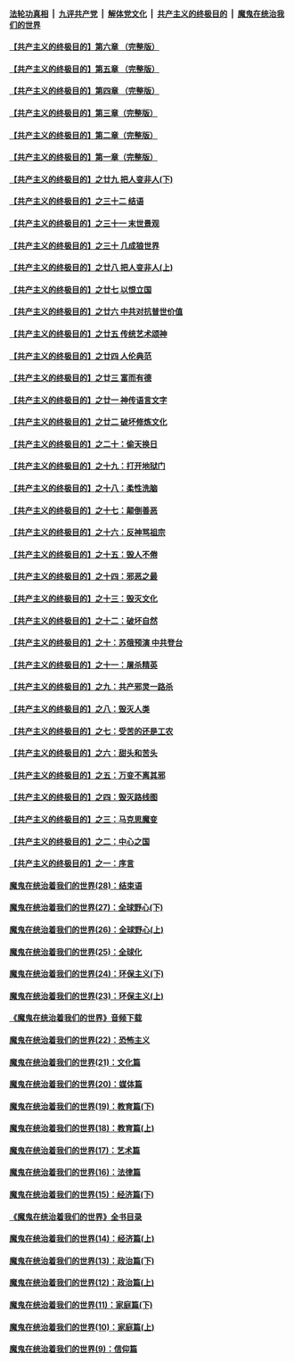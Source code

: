

####  [法轮功真相](../../../../basic/blob/master/README.md?t=06080431) &nbsp;|&nbsp; [九评共产党](../../../../9ping.md/blob/master/README.md?t=06080431) &nbsp;|&nbsp; [解体党文化](../../../../jtdwh.md/blob/master/README.md?t=06080431)  &nbsp;|&nbsp; [共产主义的终极目的](../../../../gczydzjmd.md/blob/master/README.md?t=06080431) &nbsp;|&nbsp; [魔鬼在统治我们的世界](../../../../mgztzwmdsj.md/blob/master/README.md?t=06080431) 

#### [【共产主义的终极目的】第六章 （完整版）](../pages/nsc422/n11428913.md?t=06080431) 

#### [【共产主义的终极目的】第五章 （完整版）](../pages/nsc422/n11428912.md?t=06080431) 

#### [【共产主义的终极目的】第四章 （完整版）](../pages/nsc422/n11428907.md?t=06080431) 

#### [【共产主义的终极目的】第三章（完整版）](../pages/nsc422/n11428848.md?t=06080431) 

#### [【共产主义的终极目的】第二章（完整版）](../pages/nsc422/n11428831.md?t=06080431) 

#### [【共产主义的终极目的】第一章（完整版）](../pages/nsc422/n11417651.md?t=06080431) 

#### [【共产主义的终极目的】之廿九 把人变非人(下)](../pages/nsc422/n11344140.md?t=06080431) 

#### [【共产主义的终极目的】之三十二 结语](../pages/nsc422/n11360535.md?t=06080431) 

#### [【共产主义的终极目的】之三十一 末世景观](../pages/nsc422/n11351129.md?t=06080431) 

#### [【共产主义的终极目的】之三十 几成狼世界](../pages/nsc422/n11348280.md?t=06080431) 

#### [【共产主义的终极目的】之廿八 把人变非人(上)](../pages/nsc422/n11340492.md?t=06080431) 

#### [【共产主义的终极目的】之廿七 以恨立国](../pages/nsc422/n11336944.md?t=06080431) 

#### [【共产主义的终极目的】之廿六 中共对抗普世价值](../pages/nsc422/n11324785.md?t=06080431) 

#### [【共产主义的终极目的】之廿五 传统艺术颂神](../pages/nsc422/n11296396.md?t=06080431) 

#### [【共产主义的终极目的】之廿四 人伦典范](../pages/nsc422/n11296397.md?t=06080431) 

#### [【共产主义的终极目的】之廿三 富而有德](../pages/nsc422/n11283598.md?t=06080431) 

#### [【共产主义的终极目的】之廿一 神传语言文字](../pages/nsc422/n11263265.md?t=06080431) 

#### [【共产主义的终极目的】之廿二 破坏修炼文化](../pages/nsc422/n11245728.md?t=06080431) 

#### [【共产主义的终极目的】之二十：偷天换日](../pages/nsc422/n11238846.md?t=06080431) 

#### [【共产主义的终极目的】之十九：打开地狱门](../pages/nsc422/n11206376.md?t=06080431) 

#### [【共产主义的终极目的】之十八：柔性洗脑](../pages/nsc422/n11199994.md?t=06080431) 

#### [【共产主义的终极目的】之十七：颠倒善恶](../pages/nsc422/n11179782.md?t=06080431) 

#### [【共产主义的终极目的】之十六：反神骂祖宗](../pages/nsc422/n11166798.md?t=06080431) 

#### [【共产主义的终极目的】之十五：毁人不倦](../pages/nsc422/n11166792.md?t=06080431) 

#### [【共产主义的终极目的】之十四：邪恶之最](../pages/nsc422/n11150249.md?t=06080431) 

#### [【共产主义的终极目的】之十三：毁灭文化](../pages/nsc422/n11135227.md?t=06080431) 

#### [【共产主义的终极目的】之十二：破坏自然](../pages/nsc422/n11135214.md?t=06080431) 

#### [【共产主义的终极目的】之十：苏俄预演 中共登台](../pages/nsc422/n11118424.md?t=06080431) 

#### [【共产主义的终极目的】之十一：屠杀精英](../pages/nsc422/n11118442.md?t=06080431) 

#### [【共产主义的终极目的】之九：共产邪灵一路杀](../pages/nsc422/n11114139.md?t=06080431) 

#### [【共产主义的终极目的】之八：毁灭人类](../pages/nsc422/n11108503.md?t=06080431) 

#### [【共产主义的终极目的】之七：受苦的还是工农](../pages/nsc422/n11101809.md?t=06080431) 

#### [【共产主义的终极目的】之六：甜头和苦头](../pages/nsc422/n11096971.md?t=06080431) 

#### [【共产主义的终极目的】之五：万变不离其邪](../pages/nsc422/n11091285.md?t=06080431) 

#### [【共产主义的终极目的】之四：毁灭路线图](../pages/nsc422/n11086284.md?t=06080431) 

#### [【共产主义的终极目的】之三：马克思魔变](../pages/nsc422/n11061941.md?t=06080431) 

#### [【共产主义的终极目的】之二：中心之国](../pages/nsc422/n11047728.md?t=06080431) 

#### [【共产主义的终极目的】之一：序言](../pages/nsc422/n11086077.md?t=06080431) 

#### [魔鬼在统治着我们的世界(28)：结束语](../pages/nsc422/n10936246.md?t=06080431) 

#### [魔鬼在统治着我们的世界(27)：全球野心(下)](../pages/nsc422/n10928319.md?t=06080431) 

#### [魔鬼在统治着我们的世界(26)：全球野心(上)](../pages/nsc422/n10900318.md?t=06080431) 

#### [魔鬼在统治着我们的世界(25)：全球化](../pages/nsc422/n10788205.md?t=06080431) 

#### [魔鬼在统治着我们的世界(24)：环保主义(下)](../pages/nsc422/n10695307.md?t=06080431) 

#### [魔鬼在统治着我们的世界(23)：环保主义(上)](../pages/nsc422/n10688613.md?t=06080431) 

#### [《魔鬼在统治着我们的世界》音频下载](../pages/nsc422/n10635553.md?t=06080431) 

#### [魔鬼在统治着我们的世界(22)：恐怖主义](../pages/nsc422/n10614727.md?t=06080431) 

#### [魔鬼在统治着我们的世界(21)：文化篇](../pages/nsc422/n10597706.md?t=06080431) 

#### [魔鬼在统治着我们的世界(20)：媒体篇](../pages/nsc422/n10586579.md?t=06080431) 

#### [魔鬼在统治着我们的世界(19)：教育篇(下)](../pages/nsc422/n10564808.md?t=06080431) 

#### [魔鬼在统治着我们的世界(18)：教育篇(上)](../pages/nsc422/n10526970.md?t=06080431) 

#### [魔鬼在统治着我们的世界(17)：艺术篇](../pages/nsc422/n10499093.md?t=06080431) 

#### [魔鬼在统治着我们的世界(16)：法律篇](../pages/nsc422/n10485969.md?t=06080431) 

#### [魔鬼在统治着我们的世界(15)：经济篇(下)](../pages/nsc422/n10469975.md?t=06080431) 

#### [《魔鬼在统治着我们的世界》全书目录](../pages/nsc422/n10464261.md?t=06080431) 

#### [魔鬼在统治着我们的世界(14)：经济篇(上)](../pages/nsc422/n10457370.md?t=06080431) 

#### [魔鬼在统治着我们的世界(13)：政治篇(下)](../pages/nsc422/n10448270.md?t=06080431) 

#### [魔鬼在统治着我们的世界(12)：政治篇(上)](../pages/nsc422/n10444576.md?t=06080431) 

#### [魔鬼在统治着我们的世界(11)：家庭篇(下)](../pages/nsc422/n10440961.md?t=06080431) 

#### [魔鬼在统治着我们的世界(10)：家庭篇(上)](../pages/nsc422/n10435448.md?t=06080431) 

#### [魔鬼在统治着我们的世界(9)：信仰篇](../pages/nsc422/n10432159.md?t=06080431) 

